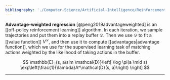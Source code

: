 ```yaml
---
bibliography: './Computer-Science/Artificial-Intelligence/Reinforcement-Learning/papers.bib'
---
```


**Advantage-weighted regression** [@peng2019advantageweighted] is an [[off-policy reinforcement learning]] algorithm. In each iteration, we sample trajectories and put them into a replay buffer $\mathcal{D}$. Then we use $\mathcal{D}$ to fit a [[value function]] $V^\mathcal{D}$, and then use it to compute [[advantages|advantage function]], which we use for the supervised learning task of matching actions weighted by the likelihood of taking actions in the buffer.

$$
\mathbb{E}_{s, a\sim \mathcal{D}}\left[ \log \pi(a \mid s) \exp\left(\frac{1}{\lambda}A^\mathcal{D}(s, a)\right) \right]
$$

---